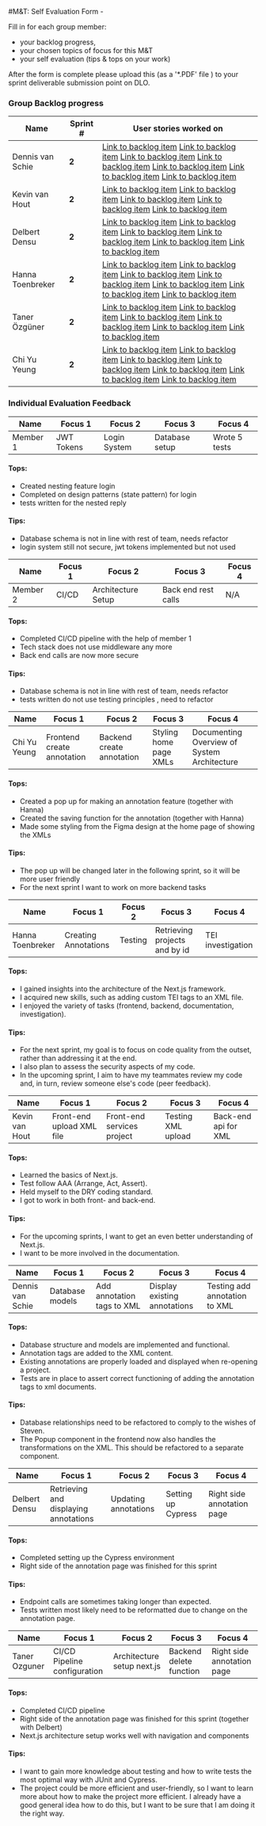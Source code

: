 #M&T: Self Evaluation Form -

Fill in for each group member:

*  your backlog progress,
*  your chosen topics of focus for this M&T
*  your self evaluation (tips & tops on your work)

After the form is complete please upload this (as a '*.PDF' file ) to your sprint deliverable submission point on DLO.

### Group Backlog progress

|Name          | Sprint #     |User stories worked on  |
|--------------|-----------   |------------------------|
| Dennis van Schie    | **2**        | [Link to backlog item](https://gitlab.fdmci.hva.nl/se-specialization-2023-1/projects-ik/galactische-zakenpartners/legal-annotation-tool/-/issues/42) [Link to backlog item](https://gitlab.fdmci.hva.nl/se-specialization-2023-1/projects-ik/galactische-zakenpartners/legal-annotation-tool/-/issues/21) [Link to backlog item](https://gitlab.fdmci.hva.nl/se-specialization-2023-1/projects-ik/galactische-zakenpartners/legal-annotation-tool/-/issues/49) [Link to backlog item](https://gitlab.fdmci.hva.nl/se-specialization-2023-1/projects-ik/galactische-zakenpartners/legal-annotation-tool/-/issues/62) [Link to backlog item](https://gitlab.fdmci.hva.nl/se-specialization-2023-1/projects-ik/galactische-zakenpartners/legal-annotation-tool/-/issues/56) [Link to backlog item](https://gitlab.fdmci.hva.nl/se-specialization-2023-1/projects-ik/galactische-zakenpartners/legal-annotation-tool/-/issues/34) [Link to backlog item](https://gitlab.fdmci.hva.nl/se-specialization-2023-1/projects-ik/galactische-zakenpartners/legal-annotation-tool/-/issues/36)|
| Kevin van Hout     | **2**        | [Link to backlog item](https://gitlab.fdmci.hva.nl/se-specialization-2023-1/projects-ik/galactische-zakenpartners/legal-annotation-tool/-/issues/42) [Link to backlog item](https://gitlab.fdmci.hva.nl/se-specialization-2023-1/projects-ik/galactische-zakenpartners/legal-annotation-tool/-/issues/13) [Link to backlog item](https://gitlab.fdmci.hva.nl/se-specialization-2023-1/projects-ik/galactische-zakenpartners/legal-annotation-tool/-/issues/14) [Link to backlog item](https://gitlab.fdmci.hva.nl/se-specialization-2023-1/projects-ik/galactische-zakenpartners/legal-annotation-tool/-/issues/56) [Link to backlog item](https://gitlab.fdmci.hva.nl/se-specialization-2023-1/projects-ik/galactische-zakenpartners/legal-annotation-tool/-/issues/36) |
| Delbert Densu     | **2**        | [Link to backlog item](https://gitlab.fdmci.hva.nl/se-specialization-2023-1/projects-ik/galactische-zakenpartners/legal-annotation-tool/-/issues/42) [Link to backlog item](https://gitlab.fdmci.hva.nl/se-specialization-2023-1/projects-ik/galactische-zakenpartners/legal-annotation-tool/-/issues/55) [Link to backlog item](https://gitlab.fdmci.hva.nl/se-specialization-2023-1/projects-ik/galactische-zakenpartners/legal-annotation-tool/-/issues/43) [Link to backlog item](https://gitlab.fdmci.hva.nl/se-specialization-2023-1/projects-ik/galactische-zakenpartners/legal-annotation-tool/-/issues/56) [Link to backlog item](https://gitlab.fdmci.hva.nl/se-specialization-2023-1/projects-ik/galactische-zakenpartners/legal-annotation-tool/-/issues/50) [Link to backlog item](https://gitlab.fdmci.hva.nl/se-specialization-2023-1/projects-ik/galactische-zakenpartners/legal-annotation-tool/-/issues/36)|
| Hanna Toenbreker     | **2**        | [Link to backlog item](https://gitlab.fdmci.hva.nl/se-specialization-2023-1/projects-ik/galactische-zakenpartners/legal-annotation-tool/-/issues/42) [Link to backlog item](https://gitlab.fdmci.hva.nl/se-specialization-2023-1/projects-ik/galactische-zakenpartners/legal-annotation-tool/-/issues/11) [Link to backlog item](https://gitlab.fdmci.hva.nl/se-specialization-2023-1/projects-ik/galactische-zakenpartners/legal-annotation-tool/-/issues/49) [Link to backlog item](https://gitlab.fdmci.hva.nl/se-specialization-2023-1/projects-ik/galactische-zakenpartners/legal-annotation-tool/-/issues/46) [Link to backlog item](https://gitlab.fdmci.hva.nl/se-specialization-2023-1/projects-ik/galactische-zakenpartners/legal-annotation-tool/-/issues/60) [Link to backlog item](https://gitlab.fdmci.hva.nl/se-specialization-2023-1/projects-ik/galactische-zakenpartners/legal-annotation-tool/-/issues/56) [Link to backlog item](https://gitlab.fdmci.hva.nl/se-specialization-2023-1/projects-ik/galactische-zakenpartners/legal-annotation-tool/-/issues/36) |
| Taner Özgüner     | **2**        | [Link to backlog item](https://gitlab.fdmci.hva.nl/se-specialization-2023-1/projects-ik/galactische-zakenpartners/legal-annotation-tool/-/issues/42) [Link to backlog item](https://gitlab.fdmci.hva.nl/se-specialization-2023-1/projects-ik/galactische-zakenpartners/legal-annotation-tool/-/issues/10) [Link to backlog item](https://gitlab.fdmci.hva.nl/se-specialization-2023-1/projects-ik/galactische-zakenpartners/legal-annotation-tool/-/issues/55) [Link to backlog item](https://gitlab.fdmci.hva.nl/se-specialization-2023-1/projects-ik/galactische-zakenpartners/legal-annotation-tool/-/issues/56) [Link to backlog item](https://gitlab.fdmci.hva.nl/se-specialization-2023-1/projects-ik/galactische-zakenpartners/legal-annotation-tool/-/issues/50) [Link to backlog item](https://gitlab.fdmci.hva.nl/se-specialization-2023-1/projects-ik/galactische-zakenpartners/legal-annotation-tool/-/issues/36)|
| Chi Yu Yeung     | **2**        | [Link to backlog item](https://gitlab.fdmci.hva.nl/se-specialization-2023-1/projects-ik/galactische-zakenpartners/legal-annotation-tool/-/issues/21) [Link to backlog item](https://gitlab.fdmci.hva.nl/se-specialization-2023-1/projects-ik/galactische-zakenpartners/legal-annotation-tool/-/issues/42) [Link to backlog item](https://gitlab.fdmci.hva.nl/se-specialization-2023-1/projects-ik/galactische-zakenpartners/legal-annotation-tool/-/issues/11) [Link to backlog item](https://gitlab.fdmci.hva.nl/se-specialization-2023-1/projects-ik/galactische-zakenpartners/legal-annotation-tool/-/issues/46) [Link to backlog item](https://gitlab.fdmci.hva.nl/se-specialization-2023-1/projects-ik/galactische-zakenpartners/legal-annotation-tool/-/issues/48) [Link to backlog item](https://gitlab.fdmci.hva.nl/se-specialization-2023-1/projects-ik/galactische-zakenpartners/legal-annotation-tool/-/issues/56) [Link to backlog item](https://gitlab.fdmci.hva.nl/se-specialization-2023-1/projects-ik/galactische-zakenpartners/legal-annotation-tool/-/issues/36)|



### Individual Evaluation Feedback

|  Name       | Focus 1     | Focus 2  | Focus 3 | Focus 4 |
|---------|-------------|----------|---------|---------|
| Member 1 | JWT Tokens  | Login System | Database setup  | Wrote 5 tests      |      

#### Tops:
- Created nesting feature login
- Completed on design patterns (state pattern) for login
- tests written for the nested reply

#### Tips:

- Database schema is not in line with rest of team, needs refactor
- login system still not secure, jwt tokens implemented but not used


|  Name       | Focus 1     | Focus 2  | Focus 3 | Focus 4 |
|---------|-------------|----------|---------|---------|
| Member 2 | CI/CD  | Architecture Setup | Back end rest calls  | N/A      |      

#### Tops:
- Completed CI/CD pipeline with the help of member 1
- Tech stack does not use middleware any more
- Back end calls are now more secure  

#### Tips:

- Database schema is not in line with rest of team, needs refactor
- tests written do not use testing principles , need to refactor 

|  Name       | Focus 1     | Focus 2  | Focus 3 | Focus 4 |
|---------|-------------|----------|---------|---------|
| Chi Yu Yeung | Frontend create annotation | Backend create annotation  | Styling home page XMLs  |   Documenting Overview of System Architecture    | 

#### Tops:
- Created a pop up for making an annotation feature (together with Hanna)
- Created the saving function for the annotation (together with Hanna)
- Made some styling from the Figma design at the home page of showing the XMLs

#### Tips:

- The pop up will be changed later in the following sprint, so it will be more user friendly
- For the next sprint I want to work on more backend tasks

|  Name       | Focus 1     | Focus 2  | Focus 3 | Focus 4 |
|---------|-------------|----------|---------|---------|
| Hanna Toenbreker | Creating Annotations | Testing | Retrieving projects and by id |  TEI investigation  | 

#### Tops:
- I gained insights into the architecture of the Next.js framework.
- I acquired new skills, such as adding custom TEI tags to an XML file.
- I enjoyed the variety of tasks (frontend, backend, documentation, investigation).

#### Tips:
- For the next sprint, my goal is to focus on code quality from the outset, rather than addressing it at the end.
- I also plan to assess the security aspects of my code. 
- In the upcoming sprint, I aim to have my teammates review my code and, in turn, review someone else's code (peer feedback).

|  Name       | Focus 1     | Focus 2  | Focus 3 | Focus 4 |
|---------|-------------|----------|---------|---------|
| Kevin van Hout | Front-end upload XML file | Front-end services project | Testing XML upload | Back-end api for XML | 

#### Tops:
- Learned the basics of Next.js.
- Test follow AAA (Arrange, Act, Assert).
- Held myself to the DRY coding standard.
- I got to work in both front- and back-end.

#### Tips:
- For the upcoming sprints, I want to get an even better understanding of Next.js.
- I want to be more involved in the documentation.

|  Name       | Focus 1     | Focus 2  | Focus 3 | Focus 4 |
|---------|-------------|----------|---------|---------|
| Dennis van Schie | Database models | Add annotation tags to XML | Display existing annotations | Testing add annotation to XML | 

#### Tops:
- Database structure and models are implemented and functional.
- Annotation tags are added to the XML content.
- Existing annotations are properly loaded and displayed when re-opening a project.
- Tests are in place to assert correct functioning of adding the annotation tags to xml documents.

#### Tips:
- Database relationships need to be refactored to comply to the wishes of Steven.
- The Popup component in the frontend now also handles the transformations on the XML. This should be refactored to a separate component.


| Name          | Focus 1                               | Focus 2              | Focus 3            | Focus 4                    |
|---------------|---------------------------------------|----------------------|--------------------|----------------------------|
| Delbert Densu | Retrieving and displaying annotations | Updating annotations | Setting up Cypress | Right side annotation page |      

#### Tops:
- Completed setting up the Cypress environment
- Right side of the annotation page was finished for this sprint

#### Tips:

- Endpoint calls are sometimes taking longer than expected.
- Tests written most likely need to be reformatted due to change on the annotation page.


| Name          | Focus 1                      | Focus 2                    | Focus 3                 | Focus 4                    |
|---------------|------------------------------|----------------------------|-------------------------|----------------------------|
| Taner Ozguner | CI/CD Pipeline configuration | Architecture setup next.js | Backend delete function | Right side annotation page |     

#### Tops:
- Completed CI/CD pipeline 
- Right side of the annotation page was finished for this sprint (together with Delbert)
- Next.js architecture setup works well with navigation and components

#### Tips:
- I want to gain more knowledge about testing and how to write tests the most optimal way with JUnit and Cypress.
- The project could be more efficient and user-friendly, so I want to learn more about how to make the project more efficient. 
I already have a good general idea how to do this, but I want to be sure that I am doing it the right way.

